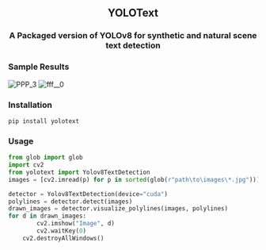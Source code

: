 <div align="center">
  <h2>
    YOLOText
  </h2>
  <h3>
    A Packaged version of YOLOv8 for synthetic and natural scene text detection  
  </h3>
</div>

### Sample Results
![PPP_3](https://github.com/rzamarefat/YOLOv8_Text_Detection/assets/79300456/84d08057-8c6b-4a14-ae91-dc2fe6005589)
![fff__0](https://github.com/rzamarefat/yolotext/assets/79300456/d0604fde-d6b4-4021-a203-db8e63cd0df7)

### Installation
```
pip install yolotext
```

### Usage
```python
from glob import glob
import cv2
from yolotext import Yolov8TextDetection
images = [cv2.imread(p) for p in sorted(glob(r"path\to\images\*.jpg"))]

detector = Yolov8TextDetection(device="cuda")
polylines = detector.detect(images)
drawn_images = detector.visualize_polylines(images, polylines)
for d in drawn_images:
        cv2.imshow("Image", d)
        cv2.waitKey(0)
    cv2.destroyAllWindows()
```

